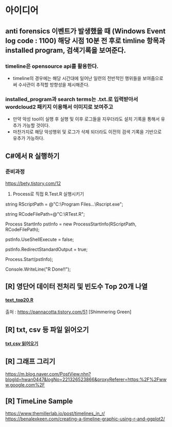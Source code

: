 # 아이디어

## anti forensics 이벤트가 발생했을 때 (Windows Event log code : 1100) 해당 시점 10분 전 후로 timline 항목과 installed program, 검색기록을 보여준다. 

### timeline은 opensource api를 활용한다. 
- timeline의 경우에는 해당 시간대에 일어난 일련의 전반적인 행위들을 보여줌으로써 수사관이 추적할 방향성을 제시해준다. 

### installed_program과 search terms는 .txt.로 입력받아서 wordcloud2 패키지 이용해서 이미지로 보여주고 
- 만약 악성 tool이 실행 후 실행 및 이후 로그들을 지우더라도 설치 기록을 통해서 유추가 가능할 것이다. 
- 마찬가지로 해당 악성행위 및 로그가 삭제 되더라도 이전의 검색 기록을 기반으로 유추가 가능하다. 



C#에서 R 실행하기 
--

### 준비과정
https://bety.tistory.com/12


1. Process로 직접 R.Test.R 실행시키기

  string RScriptPath = @"C:\Program Files\...\Rscript.exe";

  string RCodeFilePath=@"C:\RTest.R";
  
  Process StartInfo pstInfo = new ProcessStartInfo(RScriptPath, RCodeFilePath);

  pstInfo.UseShellExecute = false;

  pstInfo.RedirectStandardOutput = true;

  Process.Start(pstInfo);

  Console.WriteLine("R Done!!");


[R] 영단어 데이터 전처리 및 빈도수 Top 20개 나열 
---

#### [text_top20.R](https://github.com/val0ur/Csharp/blob/main/text_top20.R)

출처 : https://pannacotta.tistory.com/51 [Shimmering Green]


[R] txt, csv 등 파일 읽어오기 
---

#### [txt,csv 읽어오기](https://m.blog.naver.com/PostView.nhn?blogId=liberty264&logNo=221088054580&proxyReferer=https:%2F%2Fwww.google.com%2F)


[R] 그래프 그리기
---
https://m.blog.naver.com/PostView.nhn?blogId=hwan0447&logNo=221326523866&proxyReferer=https:%2F%2Fwww.google.com%2F

[R] TimeLine Sample
---
https://www.themillerlab.io/post/timelines_in_r/
https://benalexkeen.com/creating-a-timeline-graphic-using-r-and-ggplot2/
